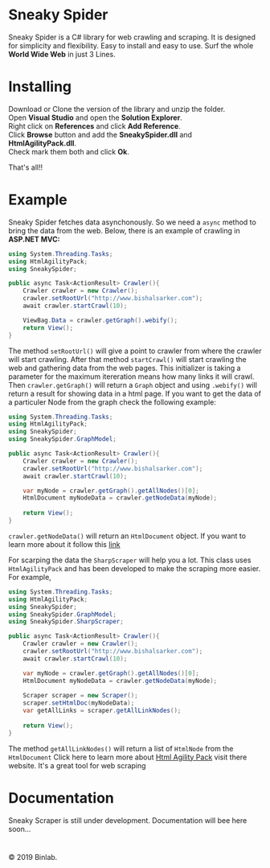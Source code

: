 # Sneaky Spider
Sneaky Spider is a C# library for web crawling and scraping. It is designed for simplicity and flexibility. Easy to install and easy to use. Surf the whole **World Wide Web** in just 3 Lines.

# Installing
Download or Clone the version of the library and unzip the folder. <br>
Open **Visual Studio** and open the **Solution Explorer**.<br>
Right click on **References** and click **Add Reference**.<br>
Click **Browse** button and add the **SneakySpider.dll** and **HtmlAgilityPack.dll**.<br>
Check mark them both and click **Ok**.<br>

That's all!!<br>

# Example
Sneaky Spider fetches data asynchonously. So we need a ```async``` method to bring the data from the web. Below, there is an example of crawling in **ASP.NET MVC:** <br>

```cs
using System.Threading.Tasks;
using HtmlAgilityPack;
using SneakySpider;

public async Task<ActionResult> Crawler(){
    Crawler crawler = new Crawler();
    crawler.setRootUrl("http://www.bishalsarker.com");
    await crawler.startCrawl(10);

    ViewBag.Data = crawler.getGraph().webify();
    return View();
}
```
The method ```setRootUrl()``` will give a point to crawler from where the crawler will start crawling. After that method ```startCrawl()``` will start crawling the web and gathering data from the web pages. This initializer is taking a parameter for the maximum itereration means how many links it will crawl. Then ```crawler.getGraph()``` will return a ```Graph``` object and using ```.webify()``` will return a result for showing data in a html page. If you want to get the data of a particuler Node from the graph check the following example:

```cs
using System.Threading.Tasks;
using HtmlAgilityPack;
using SneakySpider;
using SneakySpider.GraphModel;

public async Task<ActionResult> Crawler(){
    Crawler crawler = new Crawler();
    crawler.setRootUrl("http://www.bishalsarker.com");
    await crawler.startCrawl(10);

    var myNode = crawler.getGraph().getAllNodes()[0];
    HtmlDocument myNodeData = crawler.getNodeData(myNode);
    
    return View();
}
```

```crawler.getNodeData()``` will return an ```HtmlDocument``` object. If you want to learn more about it follow this [link](https://html-agility-pack.net/documentation) <br>

For scarping the data the ```SharpScraper``` will help you a lot. This class uses ```HtmlAgilityPack``` and has been developed to make the scraping more easier. For example,

```cs
using System.Threading.Tasks;
using HtmlAgilityPack;
using SneakySpider;
using SneakySpider.GraphModel;
using SneakySpider.SharpScraper;

public async Task<ActionResult> Crawler(){
    Crawler crawler = new Crawler();
    crawler.setRootUrl("http://www.bishalsarker.com");
    await crawler.startCrawl(10);

    var myNode = crawler.getGraph().getAllNodes()[0];
    HtmlDocument myNodeData = crawler.getNodeData(myNode);
    
    Scraper scraper = new Scraper();
    scraper.setHtmlDoc(myNodeData);
    var getAllLinks = scraper.getAllLinkNodes();
    
    return View();
}
```

The method ```getAllLinkNodes()``` will return a list of ```HtmlNode``` from the ```HtmlDocument```
Click here to learn more about [Html Agility Pack](https://html-agility-pack.net/) visit there website. It's a great tool for web scraping

# Documentation
Sneaky Scraper is still under development. Documentation will bee here soon...

#
&copy; 2019 Binlab. 
